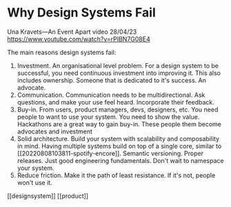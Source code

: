 # Why Design Systems Fail

Una Kravets—An Event Apart video
28/04/23
https://www.youtube.com/watch?v=rPIBN7G08E4

The main reasons design systems fail:
1. Investment. An organisational level problem. For a design system to be successful, you need continuous investment into improving it. This also includes ownership. Someone that is dedicated to it's success. An advocate.
2. Communication. Communication needs to be multidirectional. Ask questions, and make your use feel heard. Incorporate their feedback.
3. Buy-in. From users, product managers, devs, designers, etc. You need people to want to use your system. You need to show the value. Hackathons are a great way to gain buy-in. These people them become advocates and investment
4. Solid architecture. Build your system with scalability and composability in mind. Having multiple systems build on top of a single core, similar to [[20220808103811-spotify-encore]]. Semantic versioning. Proper releases. Just good engineering fundamentals. Don't wait to namespace your system.
5. Reduce friction. Make it the path of least resistance. If it's not, people won't use it.

[[designsystem]]
[[product]]
